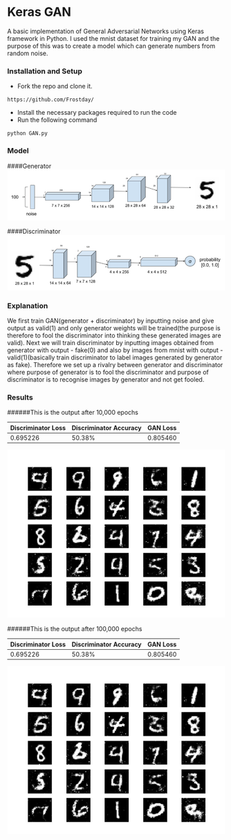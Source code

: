 # Keras GAN
A basic implementation of General Adversarial Networks using Keras framework in Python. I used the mnist dataset for training my GAN and the purpose of this was to create a model which can generate numbers from random noise.

### Installation and Setup

* Fork the repo and clone it.
```
https://github.com/Frostday/
```
* Install the necessary packages required to run the code
* Run the following command
```
python GAN.py
```

### Model

####Generator
![](assets/generator.png)

####Discriminator
![](assets/discriminator.png)

### Explanation

We first train GAN(generator + discriminator) by inputting noise and give output as valid(1) and only generator weights 
will be trained(the purpose is therefore to fool the discriminator into thinking these generated images are valid).
Next we will train discriminator by inputting images obtained from generator with output - fake(0) and also by images from 
mnist with output - valid(1)(basically train discriminator to label images generated by generator as fake).
Therefore we set up a rivalry between generator and discriminator where purpose of generator is to fool the discriminator 
and purpose of discriminator is to recognise images by generator and not get fooled.

### Results

######This is the output after 10,000 epochs

| Discriminator Loss  | Discriminator Accuracy | GAN Loss       |
|:--------------------|:-----------------------|:---------------|
|0.695226             |50.38%                  |0.805460        |

![](assets/10k.jpeg)

######This is the output after 100,000 epochs

| Discriminator Loss  | Discriminator Accuracy | GAN Loss       |
|:--------------------|:-----------------------|:---------------|
|0.695226             |50.38%                  |0.805460        |

![](assets/10k.jpeg)
